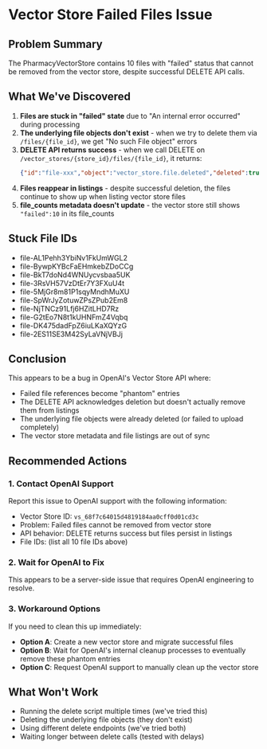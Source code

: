 # Vector Store Failed Files Issue

## Problem Summary
The PharmacyVectorStore contains 10 files with "failed" status that cannot be removed from the vector store, despite successful DELETE API calls.

## What We've Discovered

1. **Files are stuck in "failed" state** due to "An internal error occurred" during processing
2. **The underlying file objects don't exist** - when we try to delete them via `/files/{file_id}`, we get "No such File object" errors
3. **DELETE API returns success** - when we call DELETE on `/vector_stores/{store_id}/files/{file_id}`, it returns:
   ```json
   {"id":"file-xxx","object":"vector_store.file.deleted","deleted":true}
   ```
4. **Files reappear in listings** - despite successful deletion, the files continue to show up when listing vector store files
5. **file_counts metadata doesn't update** - the vector store still shows `"failed":10` in its file_counts

## Stuck File IDs
- file-AL1Pehh3YbiNv1FkUmWGL2
- file-BywpKYBcFaEHmkebZDoCCg
- file-BkT7doNd4WNUycvsbaa5UK
- file-3RsVH57VzDtEr7Y3FXuU4t
- file-5MjGr8m81P1sqyMndhMuXU
- file-SpWrJyZotuwZPsZPub2Em8
- file-NjTNCz91Lfj6HZitLHD7Rz
- file-G2tEo7N8t1kUHNFmZ4Vqbq
- file-DK475dadFpZ6iuLKaXQYzG
- file-2ES11SE3M42SyLaVNjVBJj

## Conclusion
This appears to be a bug in OpenAI's Vector Store API where:
- Failed file references become "phantom" entries
- The DELETE API acknowledges deletion but doesn't actually remove them from listings
- The underlying file objects were already deleted (or failed to upload completely)
- The vector store metadata and file listings are out of sync

## Recommended Actions

### 1. Contact OpenAI Support
Report this issue to OpenAI support with the following information:
- Vector Store ID: `vs_68f7c64015d4819184aa0cff0d01cd3c`
- Problem: Failed files cannot be removed from vector store
- API behavior: DELETE returns success but files persist in listings
- File IDs: (list all 10 file IDs above)

### 2. Wait for OpenAI to Fix
This appears to be a server-side issue that requires OpenAI engineering to resolve.

### 3. Workaround Options
If you need to clean this up immediately:
- **Option A**: Create a new vector store and migrate successful files
- **Option B**: Wait for OpenAI's internal cleanup processes to eventually remove these phantom entries
- **Option C**: Request OpenAI support to manually clean up the vector store

## What Won't Work
- Running the delete script multiple times (we've tried this)
- Deleting the underlying file objects (they don't exist)
- Using different delete endpoints (we've tried both)
- Waiting longer between delete calls (tested with delays)
